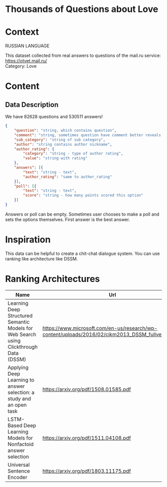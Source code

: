 # Thousands of Questions about Love

# Context
RUSSIAN LANGUAGE

This dataset collected from real answers to questions of the mail.ru service: https://otvet.mail.ru/   
Category: Love

# Content
## Data Description
We have 82628 questions and 530511 answers!

```json
{
    "question": "string, which contains question",
    "comment": "string, sometimes question have comment better reveals the essence of the issue",
    "sub_category": "string of sub category",
    "author": "string contains author nickname",
    "author_rating": {
        "category": "string - type of author rating",
        "value": "string with rating"
    },
    "answers": [{
        "text": "string - text", 
        "author_rating": "same to author_rating"
    }],
    "poll": [{
        "text": "string - text",
        "score": "string - how many points scored this option"
    }]
}
```

Answers or poll can be empty. Sometimes user chooses to make a poll and sets the options themselves. First answer is the best answer.

# Inspiration
This data can be helpful to create a chit-chat dialogue system. You can use ranking like architecture like DSSM.

# Ranking Architectures

| Name                                                                                   | Url                                                                                               |
|----------------------------------------------------------------------------------------|---------------------------------------------------------------------------------------------------|
| Learning Deep Structured Semantic Models for Web Search using Clickthrough Data (DSSM) | https://www.microsoft.com/en-us/research/wp-content/uploads/2016/02/cikm2013_DSSM_fullversion.pdf |
| Applying Deep Learning to answer selection: a study and an open task                   | https://arxiv.org/pdf/1508.01585.pdf                                                              |
| LSTM-Based Deep Learning Models for Nonfactoid answer selection                        | https://arxiv.org/pdf/1511.04108.pdf                                                              |
| Universal Sentence Encoder                                                              | https://arxiv.org/pdf/1803.11175.pdf                                                              |
